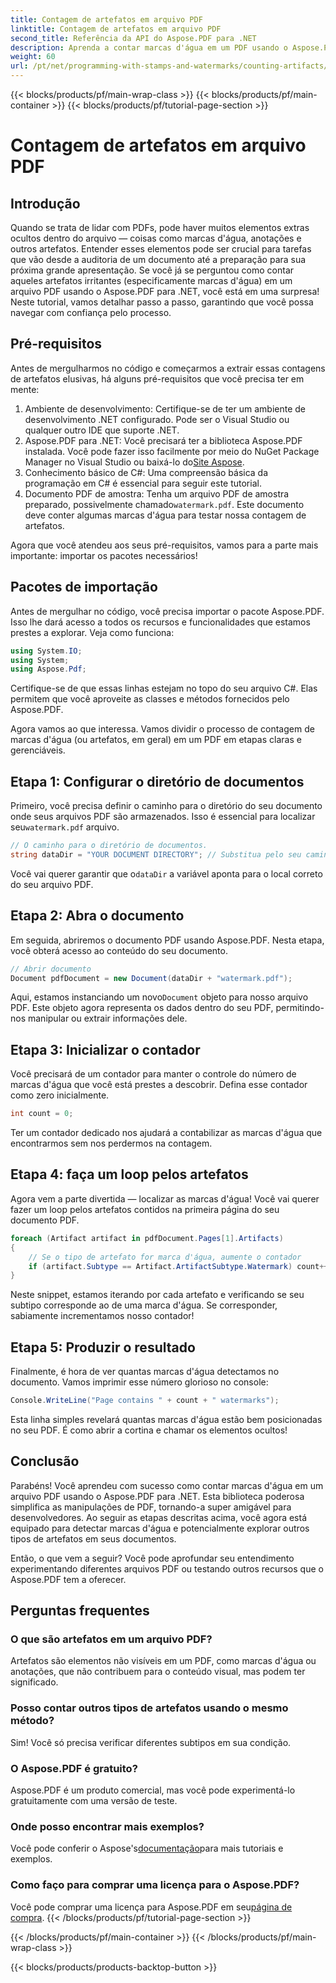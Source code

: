 ```yaml
---
title: Contagem de artefatos em arquivo PDF
linktitle: Contagem de artefatos em arquivo PDF
second_title: Referência da API do Aspose.PDF para .NET
description: Aprenda a contar marcas d'água em um PDF usando o Aspose.PDF para .NET. Guia passo a passo para iniciantes sem necessidade de experiência prévia.
weight: 60
url: /pt/net/programming-with-stamps-and-watermarks/counting-artifacts/
---
```


{{< blocks/products/pf/main-wrap-class >}}
{{< blocks/products/pf/main-container >}}
{{< blocks/products/pf/tutorial-page-section >}}

# Contagem de artefatos em arquivo PDF

## Introdução

Quando se trata de lidar com PDFs, pode haver muitos elementos extras ocultos dentro do arquivo — coisas como marcas d'água, anotações e outros artefatos. Entender esses elementos pode ser crucial para tarefas que vão desde a auditoria de um documento até a preparação para sua próxima grande apresentação. Se você já se perguntou como contar aqueles artefatos irritantes (especificamente marcas d'água) em um arquivo PDF usando o Aspose.PDF para .NET, você está em uma surpresa! Neste tutorial, vamos detalhar passo a passo, garantindo que você possa navegar com confiança pelo processo. 

## Pré-requisitos

Antes de mergulharmos no código e começarmos a extrair essas contagens de artefatos elusivas, há alguns pré-requisitos que você precisa ter em mente:

1. Ambiente de desenvolvimento: Certifique-se de ter um ambiente de desenvolvimento .NET configurado. Pode ser o Visual Studio ou qualquer outro IDE que suporte .NET.
2. Aspose.PDF para .NET: Você precisará ter a biblioteca Aspose.PDF instalada. Você pode fazer isso facilmente por meio do NuGet Package Manager no Visual Studio ou baixá-lo do[Site Aspose](https://releases.aspose.com/pdf/net/).
3. Conhecimento básico de C#: Uma compreensão básica da programação em C# é essencial para seguir este tutorial.
4.  Documento PDF de amostra: Tenha um arquivo PDF de amostra preparado, possivelmente chamado`watermark.pdf`. Este documento deve conter algumas marcas d'água para testar nossa contagem de artefatos.

Agora que você atendeu aos seus pré-requisitos, vamos para a parte mais importante: importar os pacotes necessários!

## Pacotes de importação

Antes de mergulhar no código, você precisa importar o pacote Aspose.PDF. Isso lhe dará acesso a todos os recursos e funcionalidades que estamos prestes a explorar. Veja como funciona:

```csharp
using System.IO;
using System;
using Aspose.Pdf;
```

Certifique-se de que essas linhas estejam no topo do seu arquivo C#. Elas permitem que você aproveite as classes e métodos fornecidos pelo Aspose.PDF. 

Agora vamos ao que interessa. Vamos dividir o processo de contagem de marcas d'água (ou artefatos, em geral) em um PDF em etapas claras e gerenciáveis.

## Etapa 1: Configurar o diretório de documentos

 Primeiro, você precisa definir o caminho para o diretório do seu documento onde seus arquivos PDF são armazenados. Isso é essencial para localizar seu`watermark.pdf` arquivo.

```csharp
// O caminho para o diretório de documentos.
string dataDir = "YOUR DOCUMENT DIRECTORY"; // Substitua pelo seu caminho atual
```

 Você vai querer garantir que o`dataDir` a variável aponta para o local correto do seu arquivo PDF. 

## Etapa 2: Abra o documento

Em seguida, abriremos o documento PDF usando Aspose.PDF. Nesta etapa, você obterá acesso ao conteúdo do seu documento.

```csharp
// Abrir documento
Document pdfDocument = new Document(dataDir + "watermark.pdf");
```

 Aqui, estamos instanciando um novo`Document` objeto para nosso arquivo PDF. Este objeto agora representa os dados dentro do seu PDF, permitindo-nos manipular ou extrair informações dele.

## Etapa 3: Inicializar o contador

Você precisará de um contador para manter o controle do número de marcas d'água que você está prestes a descobrir. Defina esse contador como zero inicialmente.

```csharp
int count = 0;
```

Ter um contador dedicado nos ajudará a contabilizar as marcas d'água que encontrarmos sem nos perdermos na contagem.

## Etapa 4: faça um loop pelos artefatos

Agora vem a parte divertida — localizar as marcas d'água! Você vai querer fazer um loop pelos artefatos contidos na primeira página do seu documento PDF.

```csharp
foreach (Artifact artifact in pdfDocument.Pages[1].Artifacts)
{
    // Se o tipo de artefato for marca d'água, aumente o contador
    if (artifact.Subtype == Artifact.ArtifactSubtype.Watermark) count++;
}
```

Neste snippet, estamos iterando por cada artefato e verificando se seu subtipo corresponde ao de uma marca d'água. Se corresponder, sabiamente incrementamos nosso contador!

## Etapa 5: Produzir o resultado

Finalmente, é hora de ver quantas marcas d'água detectamos no documento. Vamos imprimir esse número glorioso no console:

```csharp
Console.WriteLine("Page contains " + count + " watermarks");
```

Esta linha simples revelará quantas marcas d'água estão bem posicionadas no seu PDF. É como abrir a cortina e chamar os elementos ocultos!

## Conclusão 

Parabéns! Você aprendeu com sucesso como contar marcas d'água em um arquivo PDF usando o Aspose.PDF para .NET. Esta biblioteca poderosa simplifica as manipulações de PDF, tornando-a super amigável para desenvolvedores. Ao seguir as etapas descritas acima, você agora está equipado para detectar marcas d'água e potencialmente explorar outros tipos de artefatos em seus documentos.

Então, o que vem a seguir? Você pode aprofundar seu entendimento experimentando diferentes arquivos PDF ou testando outros recursos que o Aspose.PDF tem a oferecer. 

## Perguntas frequentes

### O que são artefatos em um arquivo PDF?  
Artefatos são elementos não visíveis em um PDF, como marcas d'água ou anotações, que não contribuem para o conteúdo visual, mas podem ter significado.

### Posso contar outros tipos de artefatos usando o mesmo método?  
Sim! Você só precisa verificar diferentes subtipos em sua condição.

### O Aspose.PDF é gratuito?  
Aspose.PDF é um produto comercial, mas você pode experimentá-lo gratuitamente com uma versão de teste. 

### Onde posso encontrar mais exemplos?  
 Você pode conferir o Aspose's[documentação](https://reference.aspose.com/pdf/net/)para mais tutoriais e exemplos.

### Como faço para comprar uma licença para o Aspose.PDF?  
 Você pode comprar uma licença para Aspose.PDF em seu[página de compra](https://purchase.aspose.com/buy).
{{< /blocks/products/pf/tutorial-page-section >}}

{{< /blocks/products/pf/main-container >}}
{{< /blocks/products/pf/main-wrap-class >}}

{{< blocks/products/products-backtop-button >}}
